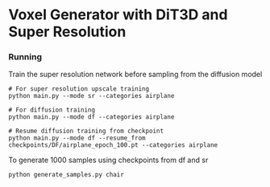 # Voxel Generator with DiT3D and Super Resolution




### Running

Train the super resolution network before sampling from the diffusion model
```
# For super resolution upscale training
python main.py --mode sr --categories airplane

# For diffusion training
python main.py --mode df --categories airplane

# Resume diffusion training from checkpoint
python main.py --mode df --resume_from checkpoints/DF/airplane_epoch_100.pt --categories airplane

```



To generate 1000 samples using checkpoints from df and sr
```
python generate_samples.py chair

```